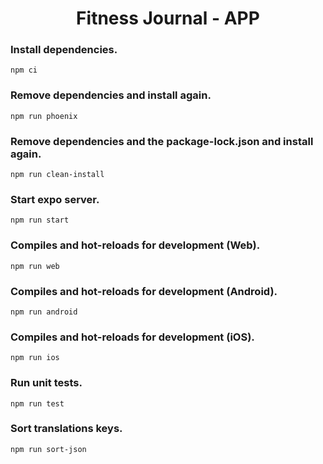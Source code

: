 <h1 align='center'>Fitness Journal - APP</h1>

### Install dependencies.

```
npm ci
```

### Remove dependencies and install again.

```
npm run phoenix
```

### Remove dependencies and the package-lock.json and install again.

```
npm run clean-install
```

### Start expo server.

```
npm run start
```

### Compiles and hot-reloads for development (Web).

```
npm run web
```

### Compiles and hot-reloads for development (Android).

```
npm run android
```

### Compiles and hot-reloads for development (iOS).

```
npm run ios
```

### Run unit tests.

```
npm run test
```

### Sort translations keys.
```
npm run sort-json
```